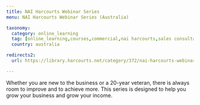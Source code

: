 ```yaml
---
title: NAI Harcourts Webinar Series
menu: NAI Harcourts Webinar Series (Australia)

taxonomy:
  category: online_learning
  tag: [online_learning,courses,commercial,nai harcourts,sales consultants,property managers]
  country: australia

redirects2:
  url: https://library.harcourts.net/category/372/nai-harcourts-webinar-series

---
```


Whether you are new to the business or a 20-year veteran, there is always room to improve and to achieve more. This series is designed to help you grow your business and grow your income.

